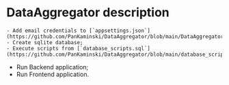 # DataAggregator description

	- Add email credentials to [`appsettings.json`](https://github.com/PanKaminski/DataAggregator/blob/main/DataAggregator.WebApi/appsettings.json);
	- Create sqlite database;
	- Execute scripts from [`database_scripts.sql`](https://github.com/PanKaminski/DataAggregator/blob/main/database_scripts.sql);
  - Run Backend application;
  - Run Frontend application.
